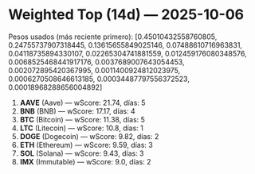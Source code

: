 # Weighted Top (14d) — 2025-10-06
Pesos usados (más reciente primero): [0.45010432558760805, 0.24755737907318445, 0.13615655849025146, 0.07488610716963831, 0.04118735894330107, 0.02265304741881559, 0.012459176080348576, 0.0068525468441917176, 0.0037689007643054453, 0.002072895420367995, 0.0011400924812023975, 0.0006270508646613185, 0.00034487797556372523, 0.00018968288656004892]
1. **AAVE** (Aave) — wScore: 21.74, días: 5
2. **BNB** (BNB) — wScore: 17.17, días: 4
3. **BTC** (Bitcoin) — wScore: 11.38, días: 5
4. **LTC** (Litecoin) — wScore: 10.8, días: 1
5. **DOGE** (Dogecoin) — wScore: 9.82, días: 2
6. **ETH** (Ethereum) — wScore: 9.59, días: 3
7. **SOL** (Solana) — wScore: 9.43, días: 3
8. **IMX** (Immutable) — wScore: 9.0, días: 2